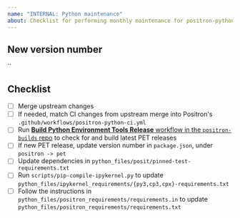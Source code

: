 ```yaml
---
name: "INTERNAL: Python maintenance"
about: Checklist for performing monthly maintenance for positron-python
---
```


## New version number

``

## Checklist

- [ ] Merge upstream changes
- [ ] If needed, match CI changes from upstream merge into Positron's `.github/workflows/positron-python-ci.yml`
- [ ] Run [**Build Python Environment Tools Release** workflow in the `positron-builds` repo](https://github.com/posit-dev/positron-builds/actions/workflows/build-python-env-tools.yml) to check for and build latest PET releases
- [ ] If new PET release, update version number in `package.json`, under `positron -> pet`
- [ ] Update dependencies in `python_files/posit/pinned-test-requirements.txt`
- [ ] Run `scripts/pip-compile-ipykernel.py` to update `python_files/ipykernel_requirements/{py3,cp3,cpx}-requirements.txt`
- [ ] Follow the instructions in `python_files/positron_requirements/requirements.in` to update `python_files/positron_requirements/requirements.txt`
